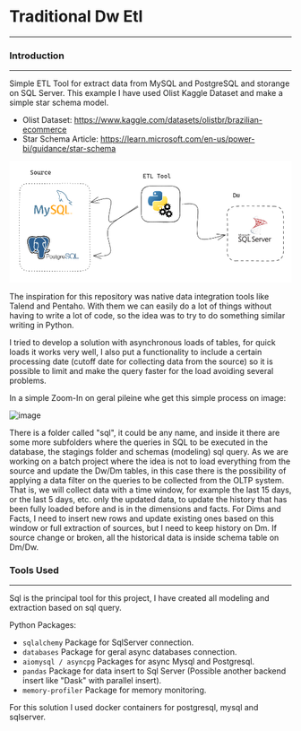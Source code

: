 # Traditional Dw Etl

---

### Introduction

---

Simple ETL Tool for extract data from MySQL and PostgreSQL and storange on SQL Server. This example I have used Olist Kaggle Dataset and make a simple star schema model.

- Olist Dataset: https://www.kaggle.com/datasets/olistbr/brazilian-ecommerce
- Star Schema Article: https://learn.microsoft.com/en-us/power-bi/guidance/star-schema

![Alt text](img/diagram.png)

The inspiration for this repository was native data integration tools like Talend and Pentaho.
With them we can easily do a lot of things without having to write a lot of code, so the idea was to try to do something similar writing in Python.

I tried to develop a solution with asynchronous loads of tables, for quick loads it works very well, I also put a functionality to include a certain processing date (cutoff date for collecting data from the source) so it is possible to limit and make the query faster for the load avoiding several problems.

In a simple Zoom-In on geral pileine whe get this simple process on image:

![image](https://github.com/xGabrielR/Traditional-Dw-Etl/assets/75986085/3ed6612c-b843-4ec2-be57-415f13329aef)


There is a folder called "sql", it could be any name, and inside it there are some more subfolders where the queries in SQL to be executed in the database, the stagings folder and schemas (modeling) sql query.
As we are working on a batch project where the idea is not to load everything from the source and update the Dw/Dm tables, in this case there is the possibility of applying a data filter on the queries to be collected from the OLTP system.
That is, we will collect data with a time window, for example the last 15 days, or the last 5 days, etc. only the updated data, to update the history that has been fully loaded before and is in the dimensions and facts.
For Dims and Facts, I need to insert new rows and update existing ones based on this window or full extraction of sources, but I need to keep history on Dm.
If source change or broken, all the historical data is inside schema table on Dm/Dw.

### Tools Used

---

Sql is the principal tool for this project, I have created all modeling and extraction based on sql query. 

Python Packages:
- `sqlalchemy` Package for SqlServer connection.
- `databases` Package for geral async databases connection.
- `aiomysql / asyncpg` Packages for async Mysql and Postgresql.
- `pandas` Package for data insert to Sql Server (Possible another backend insert like "Dask" with parallel insert).
- `memory-profiler` Package for memory monitoring.

For this solution I used docker containers for postgresql, mysql and sqlserver.

